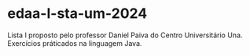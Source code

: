# edaa-l-sta-um-2024
Lista I proposto pelo professor Daniel Paiva do Centro Universitário Una. Exercícios práticados na linguagem Java.
